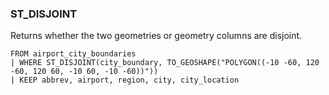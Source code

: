 <!--
This is generated by ESQL's AbstractFunctionTestCase. Do no edit it. See ../README.md for how to regenerate it.
-->

### ST_DISJOINT
Returns whether the two geometries or geometry columns are disjoint.

```
FROM airport_city_boundaries
| WHERE ST_DISJOINT(city_boundary, TO_GEOSHAPE("POLYGON((-10 -60, 120 -60, 120 60, -10 60, -10 -60))"))
| KEEP abbrev, airport, region, city, city_location
```
